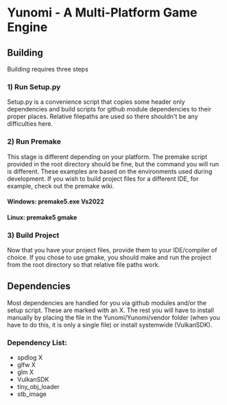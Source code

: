 # Yunomi - A Multi-Platform Game Engine

## Building
Building requires three steps

### 1) Run Setup.py
Setup.py is a convenience script that copies some header only dependencies and build
scripts for github module dependencies to their proper places. Relative filepaths are
used so there shouldn't be any difficulties here.

### 2) Run Premake
This stage is different depending on your platform. The premake script provided in the
root directory should be fine, but the command you will run is different. These examples
are based on the environments used during development. If you wish to build project files
for a different IDE, for example, check out the premake wiki.

#### Windows: premake5.exe Vs2022
#### Linux: premake5 gmake

### 3) Build Project
Now that you have your project files, provide them to your IDE/compiler of choice. If you
chose to use gmake, you should make and run the project from the root directory so that
relative file paths work.

## Dependencies
Most dependencies are handled for you via github modules and/or the setup script. These are marked 
with an X. The rest you will have to install manually by placing the file in the 
Yunomi/Yunomi/vendor folder (when you have to do this, it is only a single file) or install 
systemwide (VulkanSDK).

### Dependency List:
 - spdlog X
 - glfw X
 - glm X
 - VulkanSDK
 - tiny_obj_loader
 - stb_image
